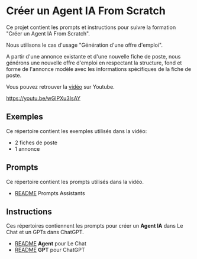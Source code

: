 # Créer un Agent IA From Scratch

Ce projet contient les prompts et instructions pour suivre la formation "Créer un Agent IA From Scratch".

Nous utilisons le cas d'usage "Génération d'une offre d'emploi".

A partir d'une annonce existante et d'une nouvelle fiche de poste, nous générons une nouvelle offre d'emploi en respectant la structure, fond et forme de l'annonce modèle avec les informations spécifiques de la fiche de poste.

Vous pouvez retrouver la [vidéo](https://youtu.be/wGIPXu3IsAY) sur Youtube.

https://youtu.be/wGIPXu3IsAY

## Exemples

Ce répertoire contient les exemples utilisés dans la vidéo:  

- 2 fiches de poste    
- 1 annonce    

## Prompts

Ce répertoire contient les prompts utilisés dans la vidéo.

- [README](Prompts_Assistants/Readme.md) Prompts Assistants


## Instructions

Ces répertoires contiennent les prompts pour créer un **Agent IA** dans Le Chat et un GPTs dans ChatGPT.

- [README](Instructions_Agent_LeChat/Readme.md) **Agent** pour Le Chat
- [README](Instructions_GPTs_OpenAI/Readme.md) **GPT** pour ChatGPT
